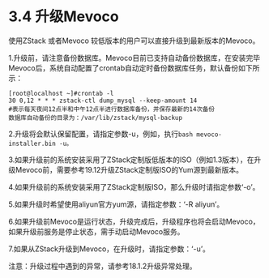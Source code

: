 # 3.4 升级Mevoco

使用ZStack 或者Mevoco 较低版本的用户可以直接升级到最新版本的Mevoco。

1.升级前，请注意备份数据库。Mevoco目前已支持自动备份数据库，在安装完毕Mevoco后，系统自动配置了crontab自动定时备份数据库任务，默认备份如下所示：

```
[root@localhost ~]#crontab -l
30 0,12 * * * zstack-ctl dump_mysql --keep-amount 14
#表示每天夜间12点半和中午12点半进行数据库备份，并保存最新的14次备份
数据库自动备份的目录为：/var/lib/zstack/mysql-backup
```

2.升级将会默认保留配置，请指定参数-u，例如，执行`bash mevoco-installer.bin -u。`

3.如果升级前的系统安装采用了ZStack定制版低版本的ISO（例如1.3版本），在升级Mevoco前，需要参考19.12升级ZStack定制版ISO的Yum源到最新版本。

4.如果升级前的系统安装采用了ZStack定制版ISO，那么升级时请指定参数‘-o’。

5.如果升级时希望使用aliyun官方yum源，请指定参数：‘-R aliyun’。

6.如果升级前Mevoco是运行状态，升级完成后，升级程序也将会启动Mevoco，如果升级前服务是停止状态，需手动启动Mevoco服务。

7.如果从ZStack升级到Mevoco，在升级时，请指定参数：‘-u’。

注意：升级过程中遇到的异常，请参考18.1.2升级异常处理。

